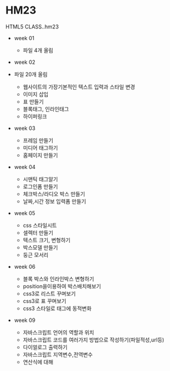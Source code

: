 # HM23
HTML5 CLASS..hm23

- week 01
  - 파일 4개 올림
  
 - week 02
  - 파일 20개 올림 
    - 웹사이트의 가장기본적인 텍스트 입력과 스타일 변경 
     - 이미지 삽입 
     - 표 만들기
     - 블록태그, 인라인태그
     - 하이퍼링크
  
- week 03
  - 프레임 만들기
  - 미디어 태그하기
  - 홈페이지 만들기
  
  
 - week 04
   - 시맨틱 태그알기
   - 로그인폼 만들기
   - 체크박스/라디오 박스 만들기 
   - 날짜,시간 정보 입력폼 만들기
   
   
 - week 05
   - css 스타일시트
   - 셀렉터 만들기
   - 텍스트 크기, 변형하기
   - 박스모델 만들기
   - 둥근 모서리 
   
 - week 06  
   - 블록 박스와 인라인박스 변형하기  
   - position을이용하여 박스배치해보기  
   - css3로 리스트 꾸며보기 
   - css3로 표 꾸며보기 
   - css3 스타일로 태그에 동적변화 
  
 - week 09
   - 자바스크립트 언어의 역할과 위치
   - 자바스크립트 코드를 여러가지 방법으로 작성하기(파일적성,url등)
   - 다이얼로그 출력하기
   - 자바스크립트 지역변수,전역변수
   - 연산식에 대해
  
  
  
  
